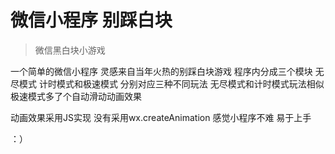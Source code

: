 # 微信小程序 别踩白块

> 微信黑白块小游戏

一个简单的微信小程序 灵感来自当年火热的别踩白块游戏 程序内分成三个模块 无尽模式 计时模式和极速模式 分别对应三种不同玩法 无尽模式和计时模式玩法相似 极速模式多了个自动滑动动画效果

动画效果采用JS实现 没有采用wx.createAnimation 感觉小程序不难 易于上手

：）

